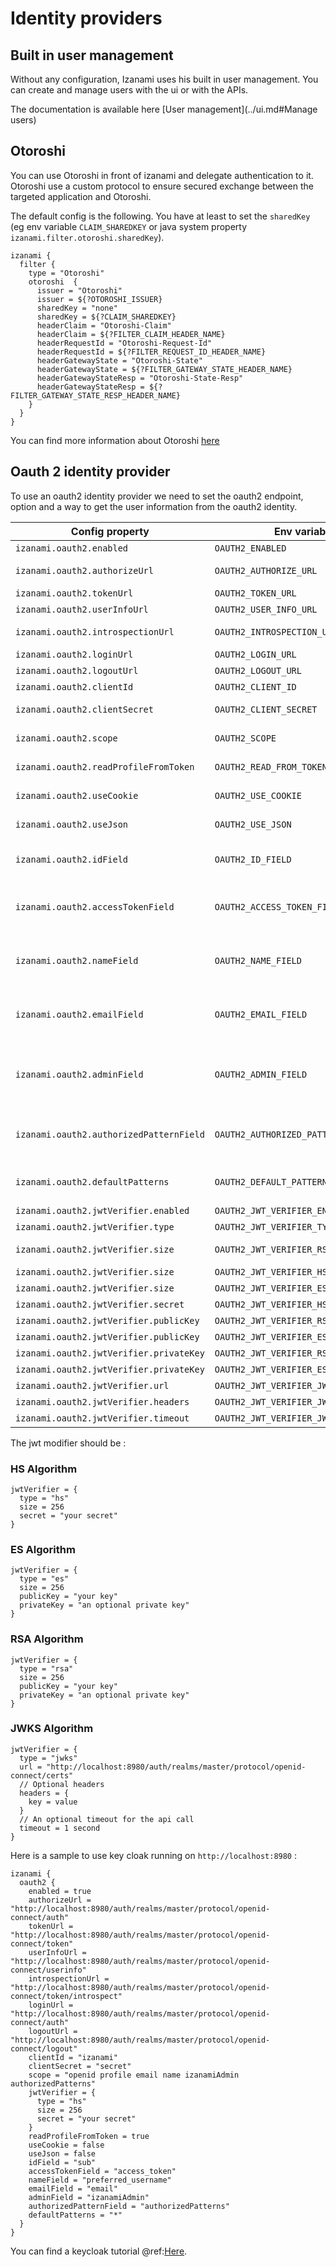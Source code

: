 # Identity providers

## Built in user management 

Without any configuration, Izanami uses his built in user management. You can create and manage users with the ui or with the APIs. 

The documentation is available here [User management](../ui.md#Manage users)

## Otoroshi 

You can use Otoroshi in front of izanami and delegate authentication to it. 
Otoroshi use a custom protocol to ensure secured exchange between the targeted application and Otoroshi.   


The default config is the following. You have at least to set the `sharedKey` 
(eg env variable `CLAIM_SHAREDKEY` or java system property `izanami.filter.otoroshi.sharedKey`).

```
izanami {
  filter {
    type = "Otoroshi"
    otoroshi  {
      issuer = "Otoroshi"
      issuer = ${?OTOROSHI_ISSUER}
      sharedKey = "none"
      sharedKey = ${?CLAIM_SHAREDKEY}
      headerClaim = "Otoroshi-Claim"
      headerClaim = ${?FILTER_CLAIM_HEADER_NAME}
      headerRequestId = "Otoroshi-Request-Id"
      headerRequestId = ${?FILTER_REQUEST_ID_HEADER_NAME}
      headerGatewayState = "Otoroshi-State"
      headerGatewayState = ${?FILTER_GATEWAY_STATE_HEADER_NAME}
      headerGatewayStateResp = "Otoroshi-State-Resp"
      headerGatewayStateResp = ${?FILTER_GATEWAY_STATE_RESP_HEADER_NAME}
    }
  }
}
```

You can find more information about Otoroshi [here](https://maif.github.io/otoroshi/manual/) 

## Oauth 2 identity provider

To use an oauth2 identity provider we need to set the oauth2 endpoint, 
option and a way to get the user information from the oauth2 identity.

| Config property                           | Env variable                          | Description | 
|-------------------------------------------| --------------------------------------|-------------|
| `izanami.oauth2.enabled`                  | `OAUTH2_ENABLED`                      | Enable this config        |
| `izanami.oauth2.authorizeUrl`             | `OAUTH2_AUTHORIZE_URL`                | Oauth2 authorization url  |
| `izanami.oauth2.tokenUrl`                 | `OAUTH2_TOKEN_URL`                    | Oauth2 token url          |
| `izanami.oauth2.userInfoUrl`              | `OAUTH2_USER_INFO_URL`                | Oauth2 user info url      |
| `izanami.oauth2.introspectionUrl`         | `OAUTH2_INTROSPECTION_URL`            | Oauth2 introspection url  |
| `izanami.oauth2.loginUrl`                 | `OAUTH2_LOGIN_URL`                    | Oauth2 login url          |
| `izanami.oauth2.logoutUrl`                | `OAUTH2_LOGOUT_URL`                   | Oauth2 logout url         |
| `izanami.oauth2.clientId`                 | `OAUTH2_CLIENT_ID`                    | Oauth2 client id          |
| `izanami.oauth2.clientSecret`             | `OAUTH2_CLIENT_SECRET`                | Oauth2 secret if provided |
| `izanami.oauth2.scope`                    | `OAUTH2_SCOPE`                        | Oauth2 scope of the requested user info |
| `izanami.oauth2.readProfileFromToken`     | `OAUTH2_READ_FROM_TOKEN`              | Should the user be read from token |
| `izanami.oauth2.useCookie`                | `OAUTH2_USE_COOKIE`                   | Pass desc as query param |
| `izanami.oauth2.useJson`                  | `OAUTH2_USE_JSON`                     | Use json or form to post data to the server |
| `izanami.oauth2.idField`                  | `OAUTH2_ID_FIELD`                     | the path in the token to access the user id field (required field) |
| `izanami.oauth2.accessTokenField`         | `OAUTH2_ACCESS_TOKEN_FIELD`           | the path in the token to access the access token field (required field) |
| `izanami.oauth2.nameField`                | `OAUTH2_NAME_FIELD`                   | the path in the token to access the user name field (required field) |
| `izanami.oauth2.emailField`               | `OAUTH2_EMAIL_FIELD`                  | the path in the token to access the user email field (optional field) |
| `izanami.oauth2.adminField`               | `OAUTH2_ADMIN_FIELD`                  | the path in the token to access the user admin field (a boolean, false if empty) |
| `izanami.oauth2.authorizedPatternField`   | `OAUTH2_AUTHORIZED_PATTERN_FIELD`     | the path in the token to access the user authorizedPatternField field |
| `izanami.oauth2.defaultPatterns`          | `OAUTH2_DEFAULT_PATTERN`              | the default patterns if authorizedPatternField is missing |
| `izanami.oauth2.jwtVerifier.enabled`      | `OAUTH2_JWT_VERIFIER_ENABLED`         | Enable jwt verification |
| `izanami.oauth2.jwtVerifier.type`         | `OAUTH2_JWT_VERIFIER_TYPE`            | One of `hs`, `es`, `rsa`, `jwks` |
| `izanami.oauth2.jwtVerifier.size`         | `OAUTH2_JWT_VERIFIER_RSA_SIZE`        | Size of rsa `256`, `384`, `512`s |
| `izanami.oauth2.jwtVerifier.size`         | `OAUTH2_JWT_VERIFIER_HS_SIZE`         | Size of hs `256`, `384`, `512` |
| `izanami.oauth2.jwtVerifier.size`         | `OAUTH2_JWT_VERIFIER_ES_SIZE`         | Size of es `256`, `384`, `512` |
| `izanami.oauth2.jwtVerifier.secret`       | `OAUTH2_JWT_VERIFIER_HS_SECRET`       | Hs secret |
| `izanami.oauth2.jwtVerifier.publicKey`    | `OAUTH2_JWT_VERIFIER_RSA_PUBLIC_KEY`  | Rsa public key |
| `izanami.oauth2.jwtVerifier.publicKey`    | `OAUTH2_JWT_VERIFIER_ES_PUBLIC_KEY`   | ES public key |
| `izanami.oauth2.jwtVerifier.privateKey`   | `OAUTH2_JWT_VERIFIER_RSA_PRIVATE_KEY` | RSA private key |
| `izanami.oauth2.jwtVerifier.privateKey`   | `OAUTH2_JWT_VERIFIER_ES_PRIVATE_KEY`  | ES private key |
| `izanami.oauth2.jwtVerifier.url`          | `OAUTH2_JWT_VERIFIER_JWKS_URL`        | JWKS url  |
| `izanami.oauth2.jwtVerifier.headers`      | `OAUTH2_JWT_VERIFIER_JWKS_HEADERS`    | JWKS headers  |
| `izanami.oauth2.jwtVerifier.timeout`      | `OAUTH2_JWT_VERIFIER_JWKS_TIMEOUT`    | JWKS timeout call  |

The jwt modifier should be : 

### HS Algorithm

```
jwtVerifier = {
  type = "hs"
  size = 256
  secret = "your secret"
}
```

### ES Algorithm

```
jwtVerifier = {
  type = "es"
  size = 256 
  publicKey = "your key"
  privateKey = "an optional private key"
}
```

### RSA Algorithm

```
jwtVerifier = {
  type = "rsa"
  size = 256
  publicKey = "your key"
  privateKey = "an optional private key"
}
```

### JWKS Algorithm

```
jwtVerifier = {
  type = "jwks"
  url = "http://localhost:8980/auth/realms/master/protocol/openid-connect/certs"
  // Optional headers 
  headers = {
    key = value 
  }
  // An optional timeout for the api call 
  timeout = 1 second
}
```

Here is a sample to use key cloak running on `http://localhost:8980` : 

```
izanami {
  oauth2 {
    enabled = true
    authorizeUrl = "http://localhost:8980/auth/realms/master/protocol/openid-connect/auth"
    tokenUrl = 	"http://localhost:8980/auth/realms/master/protocol/openid-connect/token"
    userInfoUrl = "http://localhost:8980/auth/realms/master/protocol/openid-connect/userinfo"
    introspectionUrl = 	"http://localhost:8980/auth/realms/master/protocol/openid-connect/token/introspect"
    loginUrl = "http://localhost:8980/auth/realms/master/protocol/openid-connect/auth"
    logoutUrl = "http://localhost:8980/auth/realms/master/protocol/openid-connect/logout"
    clientId = "izanami"
    clientSecret = "secret"
    scope = "openid profile email name izanamiAdmin authorizedPatterns"
    jwtVerifier = {
      type = "hs"
      size = 256
      secret = "your secret"
    }
    readProfileFromToken = true
    useCookie = false
    useJson = false
    idField = "sub"
    accessTokenField = "access_token"
    nameField = "preferred_username"
    emailField = "email"
    adminField = "izanamiAdmin"
    authorizedPatternField = "authorizedPatterns"
    defaultPatterns = "*"
  }
}
```

You can find a keycloak tutorial @ref:[Here](../tutorials/oauth2.md). 